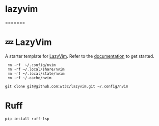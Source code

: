 
# lazyvim
=======
# 💤 LazyVim

A starter template for [LazyVim](https://github.com/LazyVim/LazyVim).
Refer to the [documentation](https://lazyvim.github.io/installation) to get started.



```shell
 rm -rf  ~/.config/nvim
 rm -rf ~/.local/share/nvim
 rm -rf ~/.local/state/nvim
 rm -rf ~/.cache/nvim

git clone git@github.com:wt3c/lazyvim.git ~/.config/nvim
```

# Ruff
```shell
pip install ruff-lsp

```
